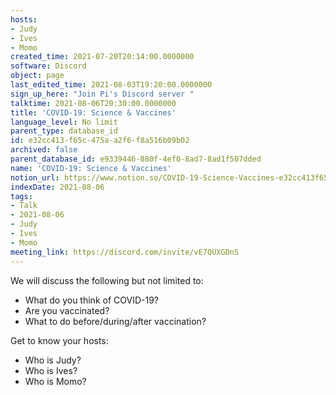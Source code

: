 ```yaml
---
hosts:
- Judy
- Ives
- Momo
created_time: 2021-07-20T20:14:00.0000000
software: Discord
object: page
last_edited_time: 2021-08-03T19:20:00.0000000
sign_up_here: "Join Pi's Discord server "
talktime: 2021-08-06T20:30:00.0000000
title: 'COVID-19: Science & Vaccines'
language_level: No limit
parent_type: database_id
id: e32cc413-f65c-475a-a2f6-f8a516b09b02
archived: false
parent_database_id: e9339446-880f-4ef0-8ad7-8ad1f507dded
name: 'COVID-19: Science & Vaccines'
notion_url: https://www.notion.so/COVID-19-Science-Vaccines-e32cc413f65c475aa2f6f8a516b09b02
indexDate: 2021-08-06
tags:
- Talk
- 2021-08-06
- Judy
- Ives
- Momo
meeting_link: https://discord.com/invite/vE7QUXGDnS
---
```



We will discuss the following but not limited to:
   - What do you think of COVID-19?
   - Are you vaccinated?
   - What to do before/during/after vaccination?

Get to know your hosts:
   - Who is Judy?
   - Who is Ives?
   - Who is Momo?



